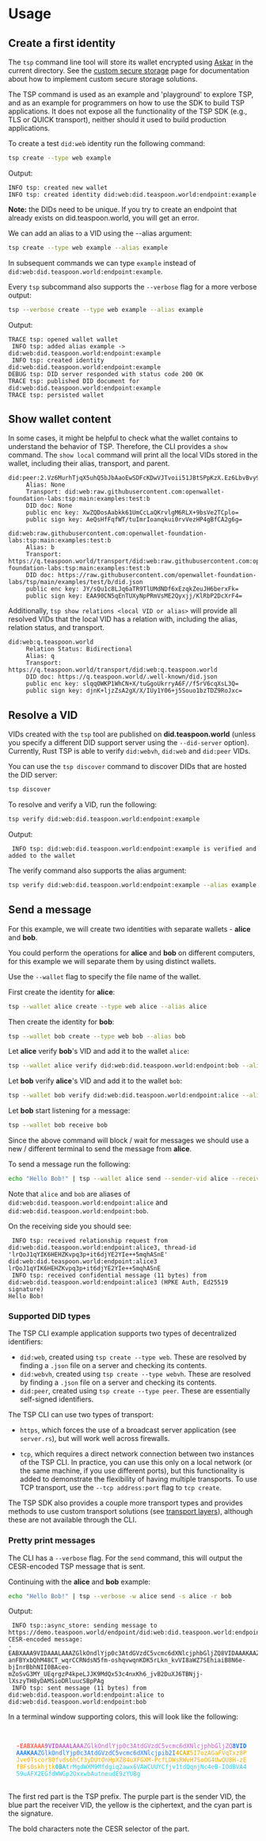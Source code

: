 # Usage

## Create a first identity

The `tsp` command line tool will store its wallet encrypted using [Askar](https://github.com/openwallet-foundation/askar) in the current directory. See the [custom secure storage](../custom-secure-storage.md) page for documentation about how to implement custom secure storage solutions.

<div class="warning">
The TSP command is used as an example and 'playground' to explore TSP, and as an
example for programmers on how to use the SDK to build TSP applications. It does not
expose all the functionality of the TSP SDK (e.g., TLS or QUICK transport), neither
should it used to build production applications.
</div>

To create a test `did:web` identity run the following command:

```sh
tsp create --type web example
```

Output:
``` 
INFO tsp: created new wallet
INFO tsp: created identity did:web:did.teaspoon.world:endpoint:example
```

**Note:** the DIDs need to be unique. If you try to create an endpoint that already exists on did.teaspoon.world, you will get an error.

We can add an alias to a VID using the --alias argument:

```sh
tsp create --type web example --alias example
```

In subsequent commands we can type `example` instead of `did:web:did.teaspoon.world:endpoint:example`.

Every `tsp` subcommand also supports the `--verbose` flag for a more verbose output:

```sh
tsp --verbose create --type web example --alias example
```

Output:
``` 
TRACE tsp: opened wallet wallet
 INFO tsp: added alias example -> did:web:did.teaspoon.world:endpoint:example
 INFO tsp: created identity did:web:did.teaspoon.world:endpoint:example
DEBUG tsp: DID server responded with status code 200 OK
TRACE tsp: published DID document for did:web:did.teaspoon.world:endpoint:example
TRACE tsp: persisted wallet
```

## Show wallet content
In some cases, it might be helpful to check what the wallet contains to understand the behavior of TSP.
Therefore, the CLI provides a `show` command.
The `show local` command will print all the local VIDs stored in the wallet,
including their alias, transport, and parent.

```
did:peer:2.Vz6MurhTjqX5uhQ5bJbAaoEwSDFcKDwVJTvoii51JBtSPpKzX.Ez6LbvBvy92yWENk8xKYmaX9X9nzMtQCQ2EqgdLKv2YkcpHo7.SeyJzIjp7InVyaSI6InRzcDovLyJ9LCJ0IjoidHNwIn0
	 Alias: None
	 Transport: did:web:raw.githubusercontent.com:openwallet-foundation-labs:tsp:main:examples:test:b
	 DID doc: None
	 public enc key: XwZQDosAabkk61UmCcLaQKrvlgM6RLX+9bsVe2TCplo=
	 public sign key: AeQsHfFqfWT/tuImrIoanqkui0rvVezHP4gBfCA2g6g=

did:web:raw.githubusercontent.com:openwallet-foundation-labs:tsp:main:examples:test:b
	 Alias: b
	 Transport: https://q.teaspoon.world/transport/did:web:raw.githubusercontent.com:openwallet-foundation-labs:tsp:main:examples:test:b
	 DID doc: https://raw.githubusercontent.com/openwallet-foundation-labs/tsp/main/examples/test/b/did.json
	 public enc key: JY/sQu1c8LJq6aTR9TlUMdNDf6xEzqkZeuJH6berxFk=
	 public sign key: EAA90CN5qEnTUXyNpPRmVsME2Qyxjj/KlRbP2DcXrF4=
```

Additionally, `tsp show relations <local VID or alias>`
will provide all resolved VIDs that the local VID has a relation with,
including the alias, relation status, and transport.

```
did:web:q.teaspoon.world
	 Relation Status: Bidirectional
	 Alias: q
	 Transport: https://q.teaspoon.world/transport/did:web:q.teaspoon.world
	 DID doc: https://q.teaspoon.world/.well-known/did.json
	 public enc key: slqqOWKP1WhCN+X/tuGgoUkrryA6F//f5rV6cqXsL3Q=
	 public sign key: djnK+ljzZsA2gX/X/IUy1Y06+j5Souo1bzTDZ9RoJxc=
```

## Resolve a VID

VIDs created with the `tsp` tool are published on __did.teaspoon.world__ (unless you specify a different DID support server using the `--did-server` option).
Currently, Rust TSP is able to verify `did:webvh`, `did:web` and `did:peer` VIDs.

You can use the `tsp discover` command to discover DIDs that are hosted the DID server:
```sh
tsp discover
```

To resolve and verify a VID, run the following:

```sh
tsp verify did:web:did.teaspoon.world:endpoint:example
```

Output:
```
 INFO tsp: did:web:did.teaspoon.world:endpoint:example is verified and added to the wallet
```

The verify command also supports the alias argument:

```sh
tsp verify did:web:did.teaspoon.world:endpoint:example --alias example
```

## Send a message

For this example, we will create two identities with separate wallets - __alice__ and __bob__.

You could perform the operations for __alice__ and __bob__ on different computers, for this example
we will separate them by using distinct wallets.

Use the `--wallet` flag to specify the file name of the wallet.

First create the identity for __alice__:

```sh
tsp --wallet alice create --type web alice --alias alice
```

Then create the identity for __bob__:

```sh
tsp --wallet bob create --type web bob --alias bob
```

Let __alice__ verify __bob__'s VID and add it to the wallet `alice`:

```sh
tsp --wallet alice verify did:web:did.teaspoon.world:endpoint:bob --alias bob
```

Let __bob__ verify __alice__'s VID and add it to the wallet `bob`:

```sh
tsp --wallet bob verify did:web:did.teaspoon.world:endpoint:alice --alias alice
```

Let __bob__  start listening for a message:

```sh
tsp --wallet bob receive bob
```

Since the above command will block / wait for messages we should use
a new / different terminal to send the message from __alice__.

To send a message run the following:

```sh
echo "Hello Bob!" | tsp --wallet alice send --sender-vid alice --receiver-vid bob
```

Note that `alice` and `bob` are aliases of `did:web:did.teaspoon.world:endpoint:alice`
and `did:web:did.teaspoon.world:endpoint:bob`.

On the receiving side you should see:
```
 INFO tsp: received relationship request from did:web:did.teaspoon.world:endpoint:alice3, thread-id 'lrQoJ1qYIK6HEHZKvpq3p+it6djYE2YIe++5mqhASnE'
did:web:did.teaspoon.world:endpoint:alice3      lrQoJ1qYIK6HEHZKvpq3p+it6djYE2YIe++5mqhASnE
 INFO tsp: received confidential message (11 bytes) from did:web:did.teaspoon.world:endpoint:alice3 (HPKE Auth, Ed25519 signature)
Hello Bob!
```

### Supported DID types

The TSP CLI example application supports two types of decentralized identifiers:

* `did:web`, created using `tsp create --type web`. These are resolved by finding a `.json` file on a server and checking its contents.
* `did:webvh`, created using `tsp create --type webvh`. These are resolved by finding a `.json` file on a server and checking its contents.
* `did:peer`, created using `tsp create --type peer`. These are essentially self-signed identifiers.

The TSP CLI can use two types of transport:

* `https`, which forces the use of a broadcast server application (see `server.rs`),
   but will work well across firewalls.

* `tcp`, which requires a direct network connection between two instances of the TSP CLI.
   In practice, you can use this only on a local network (or the same machine, if you use different ports), but
   this functionality is added to demonstrate the flexibility of having multiple transports.
   To use TCP transport, use the `--tcp address:port` flag to `tcp create`.

The TSP SDK also provides a couple more transport types and provides methods to use custom transport solutions (see [transport layers](../transport.md)), although these are not available through the CLI.

### Pretty print messages

The CLI has a `--verbose` flag.
For the `send` command, this will output the CESR-encoded TSP message that is sent.

Continuing with the __alice__ and __bob__ example:

```sh
echo "Hello Bob!" | tsp --verbose -w alice send -s alice -r bob
```

Output:
```
 INFO tsp::async_store: sending message to https://demo.teaspoon.world/endpoint/did:web:did.teaspoon.world:endpoint:bob
CESR-encoded message:
-EABXAAA9VIDAAALAAAZGlkOndlYjp0c3AtdGVzdC5vcmc6dXNlcjphbGljZQ8VIDAAAKAAZGlkOndlYjp0c3AtdGVzdC5vcmc6dXNlcjpib2I4CAX7ngr3YHl2z91L-anFBYxbQhM48CT_wqrCCRNdsN5fm-oshqvwqnKDK5rLkn_kvVI8aWZ7SEhiaiB8N6e-bjInrBbhNII0BAceo-mZoSvG3MY_UEqrgzP4kpeLJJK9MdQx53c4nxKh6_jvB2DuXJ6TBNjj-lXszyTH8yDAMSioDRluucSBpPAg
 INFO tsp: sent message (11 bytes) from did:web:did.teaspoon.world:endpoint:alice to did:web:did.teaspoon.world:endpoint:bob
```

In a terminal window supporting colors, this will look like the following:

<code style="display: block; line-break: anywhere; padding: 1rem;">
<strong style="color: #F66151;">-EABXAAA</strong><span style="color: #C061CB;"><strong>9VIDAAALAAA</strong>ZGlkOndlYjp0c3AtdGVzdC5vcmc6dXNlcjphbGljZQ</span><span style="color: #2A7BDE;"><strong>8VIDAAAKAA</strong>ZGlkOndlYjp0c3AtdGVzdC5vcmc6dXNlcjpib2I</span><span style="color: #E9AD0C;"><strong>4CAX</strong>5I7ozAGaFVqTxz8PJve0Tscor80fvds6hCf3yDUtOnHpXZ84uXFGXM-PcfLDWsRWvH7SoOG4UwQU8H-zEfBFs0skhjtk</span><span style="color: #33C7DE;"><strong>0BA</strong>trMgdWXM9Mfdgiq2awx6VAWCUUYCfjv1tdQqnjNc4eB-IOdBVA459uAFX2EGfdWWGp2OxxwbAutneudE9zYUBg</span>
</code>

The first red part is the TSP prefix. The purple part is the sender VID, the blue
part the receiver VID, the yellow is the ciphertext, and the cyan part is the signature.

The bold characters note the CESR selector of the part.
